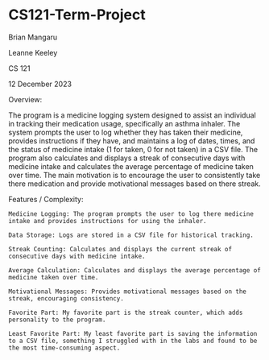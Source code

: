 # CS121-Term-Project

Brian Mangaru

Leanne Keeley

CS 121

12 December 2023

Overview: 

The program is a medicine logging system designed to assist an individual in tracking their medication usage, specifically an asthma inhaler. The system prompts the user to log whether they has taken their medicine, provides instructions if they have, and maintains a log of dates, times, and the status of medicine intake (1 for taken, 0 for not taken) in a CSV file. The program also calculates and displays a streak of consecutive days with medicine intake and calculates the average percentage of medicine taken over time. The main motivation is to encourage the user to consistently take there medication and provide motivational messages based on there streak.

Features / Complexity:

    Medicine Logging: The program prompts the user to log there medicine intake and provides instructions for using the inhaler.

    Data Storage: Logs are stored in a CSV file for historical tracking.

    Streak Counting: Calculates and displays the current streak of consecutive days with medicine intake.

    Average Calculation: Calculates and displays the average percentage of medicine taken over time.

    Motivational Messages: Provides motivational messages based on the streak, encouraging consistency.

    Favorite Part: My favorite part is the streak counter, which adds personality to the program.

    Least Favorite Part: My least favorite part is saving the information to a CSV file, something I struggled with in the labs and found to be the most time-consuming aspect.
